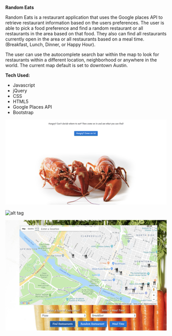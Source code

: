 <strong>Random Eats</strong>

Random Eats is a restaurant application that uses the Google places API to retrieve restaurant information based on the users preferences. The user is able to pick a food preference and find a random restaurant or all restaurants in the area based on that food. They also can find all restaurants currently open in the area or all restaurants based on a meal time. (Breakfast, Lunch, Dinner, or Happy Hour).

The user can use the autocomplete search bar within the map to look for restaurants within a different location, neighborhood or anywhere in the world. The current map default is set to downtown Austin.


<strong>Tech Used:</strong>
<ul>
<li>Javascript</li>
<li>jQuery</li>
<li>CSS</li>
<li>HTML5</li>
<li>Google Places API</li>
<li>Bootstrap</li>
</ul>


![alt tag](screenshots/homepage.png)

![alt tag](screenshots/map-page.png)

![alt tag](screenshots/restaurants.png)
